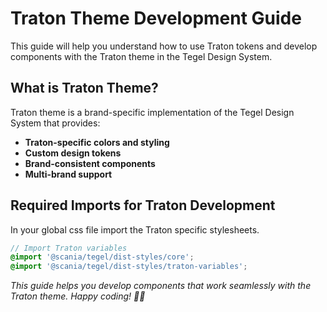 # Traton Theme Development Guide

This guide will help you understand how to use Traton tokens and develop components with the Traton theme in the Tegel Design System.

## What is Traton Theme?

Traton theme is a brand-specific implementation of the Tegel Design System that provides:
- **Traton-specific colors and styling**
- **Custom design tokens**
- **Brand-consistent components**
- **Multi-brand support**

## Required Imports for Traton Development



In your global css file import the Traton specific stylesheets.

```scss
// Import Traton variables
@import '@scania/tegel/dist-styles/core';
@import '@scania/tegel/dist-styles/traton-variables';
```

*This guide helps you develop components that work seamlessly with the Traton theme. Happy coding! 🚛✨* 